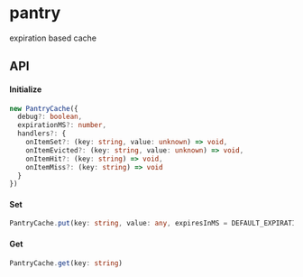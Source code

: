 # pantry
expiration based cache

## API

#### Initialize
```ts
new PantryCache({
  debug?: boolean,
  expirationMS?: number,
  handlers?: {
    onItemSet?: (key: string, value: unknown) => void,
    onItemEvicted?: (key: string, value: unknown) => void,
    onItemHit?: (key: string) => void,
    onItemMiss?: (key: string) => void
  }
})
```

#### Set
```ts
PantryCache.put(key: string, value: any, expiresInMS = DEFAULT_EXPIRATION) // returns previous value, if any
```

#### Get
```ts
PantryCache.get(key: string)
```
